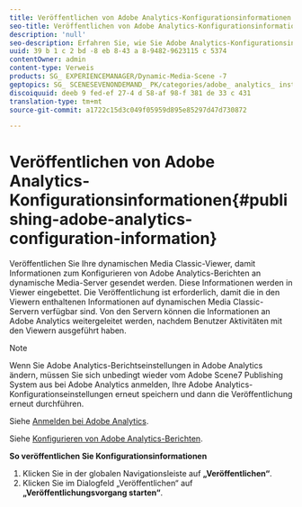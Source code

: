```yaml
---
title: Veröffentlichen von Adobe Analytics-Konfigurationsinformationen
seo-title: Veröffentlichen von Adobe Analytics-Konfigurationsinformationen
description: 'null'
seo-description: Erfahren Sie, wie Sie Adobe Analytics-Konfigurationsinformationen veröffentlichen.
uuid: 39 b 1 c 2 bd -8 eb 8-43 a 8-9482-9623115 c 5374
contentOwner: admin
content-type: Verweis
products: SG_ EXPERIENCEMANAGER/Dynamic-Media-Scene -7
geptopics: SG_ SCENESEVENONDEMAND_ PK/categories/adobe_ analytics_ instrumentation_ kit
discoiquuid: deeb 9 fed-ef 27-4 d 58-af 98-f 381 de 33 c 431
translation-type: tm+mt
source-git-commit: a1722c15d3c049f05959d895e85297d47d730872

---
```



# Veröffentlichen von Adobe Analytics-Konfigurationsinformationen{#publishing-adobe-analytics-configuration-information}

Veröffentlichen Sie Ihre dynamischen Media Classic-Viewer, damit Informationen zum Konfigurieren von Adobe Analytics-Berichten an dynamische Media-Server gesendet werden. Diese Informationen werden in Viewer eingebettet. Die Veröffentlichung ist erforderlich, damit die in den Viewern enthaltenen Informationen auf dynamischen Media Classic-Servern verfügbar sind. Von den Servern können die Informationen an Adobe Analytics weitergeleitet werden, nachdem Benutzer Aktivitäten mit den Viewern ausgeführt haben.

>[!NOTE]
>
>Wenn Sie Adobe Analytics-Berichtseinstellungen in Adobe Analytics ändern, müssen Sie sich unbedingt wieder vom Adobe Scene7 Publishing System aus bei Adobe Analytics anmelden, Ihre Adobe Analytics-Konfigurationseinstellungen erneut speichern und dann die Veröffentlichung erneut durchführen.

Siehe [Anmelden bei Adobe Analytics](log-analytics.md#log_in_to_adobe_analytics).

Siehe [Konfigurieren von Adobe Analytics-Berichten](configuring-analytics-reports.md#configuring_adobe_analytics_reports).

**So veröffentlichen Sie Konfigurationsinformationen**

1. Klicken Sie in der globalen Navigationsleiste auf **„Veröffentlichen“**.
1. Klicken Sie im Dialogfeld „Veröffentlichen“ auf **„Veröffentlichungsvorgang starten“**.

